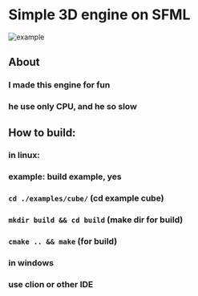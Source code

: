 # Simple 3D engine on SFML
![example](./gif/rotate-cube.gif)

## About
### I made this engine for fun
### he use only CPU, and he so slow

## How to build:
### in linux:
### example: build example, yes
### ` cd ./examples/cube/ `     (cd example cube)
### ` mkdir build && cd build ` (make dir for build)
### ` cmake .. && make `        (for build)
### in windows
### use clion or other IDE
